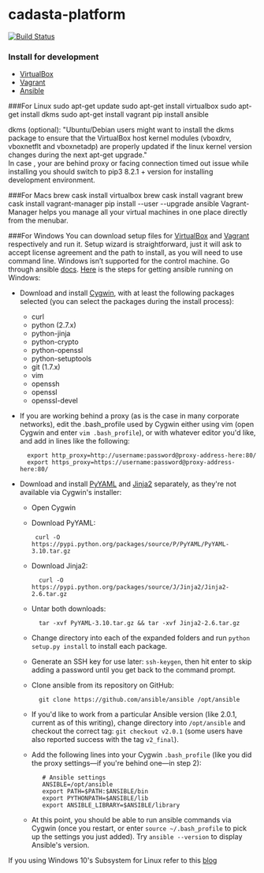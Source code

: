 
# cadasta-platform

[![Build Status](https://travis-ci.org/Cadasta/cadasta-platform.svg?branch=master)](https://travis-ci.org/Cadasta/cadasta-platform)


### Install for development

- [VirtualBox](https://www.virtualbox.org/)
- [Vagrant](https://www.vagrantup.com/)
- [Ansible](https://www.ansible.com/)


###For Linux
      sudo apt-get update
      sudo apt-get install virtualbox
      sudo apt-get install dkms
      sudo apt-get install vagrant
      pip install ansible

dkms (optional): "Ubuntu/Debian users might want to install the dkms package to ensure that the VirtualBox host kernel modules (vboxdrv, vboxnetflt and vboxnetadp) are properly updated if the linux kernel version changes during the next apt-get upgrade."<br>
In case , your are behind proxy or facing connection timed out issue while installing you should switch to pip3 8.2.1 + version for installing development environment.

###For Macs
      brew cask install virtualbox
      brew cask install vagrant
      brew cask install vagrant-manager
      pip install --user --upgrade ansible
Vagrant-Manager helps you manage all your virtual machines in one place directly from the menubar.

###For Windows
You can download setup files for [VirtualBox](https://www.virtualbox.org/wiki/Downloads) and [Vagrant](https://www.vagrantup.com/downloads.html) respectively and run it. Setup wizard is straightforward, just it will ask to accept license agreement and the path to install, as you will need to use command line.
Windows isn’t supported for the control machine. Go through  ansible [docs](http://docs.ansible.com/ansible/intro_windows.html).
[Here](https://www.jeffgeerling.com/blog/running-ansible-within-windows) is the steps for getting ansible running on Windows:

- Download and install [Cygwin](http://cygwin.com/install.html), with at least the following packages selected (you can select the packages during the install process):
	- curl
	- python (2.7.x)
	- python-jinja
	- python-crypto
	- python-openssl
	- python-setuptools
	- git (1.7.x)
	- vim
	- openssh
	- openssl
	- openssl-devel
- If you are working behind a proxy (as is the case in many corporate networks), edit the .bash_profile used by Cygwin either using vim (open Cygwin and enter `vim .bash_profile`), or with whatever editor you'd like, and add in lines like the following:
	
        export http_proxy=http://username:password@proxy-address-here:80/
        export https_proxy=https://username:password@proxy-address-here:80/
- Download and install [PyYAML](https://pypi.python.org/pypi/PyYAML/3.10) and [Jinja2](https://pypi.python.org/pypi/Jinja2/2.6) separately, as they're not available via Cygwin's installer:
	-  Open Cygwin
	-  Download PyYAML:

		    curl -O https://pypi.python.org/packages/source/P/PyYAML/PyYAML-3.10.tar.gz
	- Download Jinja2:
	
		    curl -O https://pypi.python.org/packages/source/J/Jinja2/Jinja2-2.6.tar.gz
	- Untar both downloads:
	
		    tar -xvf PyYAML-3.10.tar.gz && tar -xvf Jinja2-2.6.tar.gz
	- Change directory into each of the expanded folders and run `python setup.py install` to install each package.
    - Generate an SSH key for use later: `ssh-keygen`, then hit enter to skip adding a password until you get back to the command prompt.
    - Clone ansible from its repository on GitHub:
    
		    git clone https://github.com/ansible/ansible /opt/ansible
   - If you'd like to work from a particular Ansible version (like 2.0.1, current as of this writing), change directory into `/opt/ansible` and checkout the correct tag: `git checkout v2.0.1` (some users have also reported success with the tag `v2_final`).

   - Add the following lines into your Cygwin `.bash_profile` (like you did the proxy settings—if you're behind one—in step 2):

		    # Ansible settings
		    ANSIBLE=/opt/ansible
		    export PATH=$PATH:$ANSIBLE/bin
		    export PYTHONPATH=$ANSIBLE/lib
		    export ANSIBLE_LIBRARY=$ANSIBLE/library
		    

   - At this point, you should be able to run ansible commands via Cygwin (once you restart, or enter `source ~/.bash_profile` to pick up the settings you just added). Try `ansible --version` to display Ansible's version.
 
If you using Windows 10's Subsystem for Linux refer to this [blog](https://www.jeffgeerling.com/blog/2017/using-ansible-through-windows-10s-subsystem-linux)



